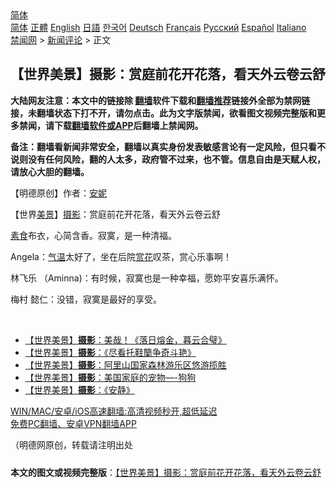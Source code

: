  <!-- 面包屑导航 --> <div class="breadcrumb"><!-- GTranslate: https://gtranslate.io/ -->  <div class="switcher notranslate">  <div class="selected">  <a href="#" onclick="return false;"> 简体</a>  </div>  <div class="option">  <a href="https://www.bannedbook.org" onclick="doGTranslate('zh-CN|zh-CN');jQuery('div.switcher div.selected a').html(jQuery(this).html());return false;" title="简体中文" class="nturl selected"> 简体</a>  <a href="https://www.bannedbook.org/zh-tw/" onclick="doGTranslate('zh-CN|zh-TW');jQuery('div.switcher div.selected a').html(jQuery(this).html());return false;" title="繁體中文" class="nturl"> 正體</a>  <a href="https://www.bannedbook.org/en/" onclick="doGTranslate('zh-CN|en');jQuery('div.switcher div.selected a').html(jQuery(this).html());return false;" title="English" class="nturl"> English</a>  <a href="https://www.bannedbook.org/ja/" onclick="doGTranslate('zh-CN|ja');jQuery('div.switcher div.selected a').html(jQuery(this).html());return false;" title="日本語" class="nturl"> 日語</a>  <a href="https://www.bannedbook.org/ko/" onclick="doGTranslate('zh-CN|ko');jQuery('div.switcher div.selected a').html(jQuery(this).html());return false;" title="한국어" class="nturl"> 한국어</a>  <a href="https://www.bannedbook.org/de/" onclick="doGTranslate('zh-CN|de');jQuery('div.switcher div.selected a').html(jQuery(this).html());return false;" title="Deutsch" class="nturl"> Deutsch</a>  <a href="https://www.bannedbook.org/fr/" onclick="doGTranslate('zh-CN|fr');jQuery('div.switcher div.selected a').html(jQuery(this).html());return false;" title="Français" class="nturl"> Français</a>  <a href="https://www.bannedbook.org/ru/" onclick="doGTranslate('zh-CN|ru');jQuery('div.switcher div.selected a').html(jQuery(this).html());return false;" title="Русский" class="nturl"> Русский</a>  <a href="https://www.bannedbook.org/es/" onclick="doGTranslate('zh-CN|es');jQuery('div.switcher div.selected a').html(jQuery(this).html());return false;" title="Español" class="nturl"> Español</a>  <a href="https://www.bannedbook.org/it/" onclick="doGTranslate('zh-CN|it');jQuery('div.switcher div.selected a').html(jQuery(this).html());return false;" title="Italiano" class="nturl"> Italiano</a>  </div>  </div>      <div class='breadcrumb-sub'><!-- Breadcrumb NavXT 6.3.0 --> <a href="https://www.bannedbook.org/" class="home">禁闻网</a> &gt; <a href="https://www.bannedbook.org/bnews/comments/" class="category">新闻评论</a> &gt; 正文</div></div><h2>【世界美景】摄影：赏庭前花开花落，看天外云卷云舒</h2> <p class="notice"><b>大陆网友注意：本文中的链接除 <a href="https://github.com/bannedbook/fanqiang" >翻墙</a>软件下载和<a href="https://github.com/killgcd/justmysocks/blob/master/README.md">翻墙推荐</a>链接外全部为禁网链接，未翻墙状态下打不开，请勿点击。此为文字版禁闻，欲看图文视频完整版和更多禁闻，请下载<a href="https://github.com/bannedbook/fanqiang">翻墙软件或APP</a>后翻墙上禁闻网。</p><p>备注：翻墙看新闻非常安全，翻墙以真实身份发表敏感言论有一定风险，但只看不说则没有任何风险，翻的人太多，政府管不过来，也不管。信息自由是天赋人权，请放心大胆的翻墙。</b></p>  <div class="entry"> <p>              <a href="https://i2.wp.com/upload-images-bucket-v64rleca837do.s3.eu-west-1.amazonaws.com/wp-content/uploads/2021/07/25095323/nona_1627129154478198-1.jpg?fit=1024%2C768&#038;ssl=1" data-caption=""></a>                            </p> <p>【明德原创】作者：<a href="https://www.bannedbook.org/bnews/tag/%E5%AE%89%E5%A6%AE/" class="st_tag internal_tag" rel="tag" title="标签 安妮 下的日志">安妮</a></p> <p>【世界<a href="https://www.bannedbook.org/bnews/tag/%E7%BE%8E%E6%99%AF/" class="st_tag internal_tag" rel="tag" title="标签 美景 下的日志">美景</a>】<a href="https://www.bannedbook.org/bnews/tag/%e6%91%84%e5%bd%b1/" class="st_tag internal_tag" rel="tag" title="标签 摄影 下的日志">摄影</a>：赏庭前花开花落，看天外云卷云舒</p>  <p><a href="https://www.bannedbook.org/bnews/tag/%E7%B4%A0%E9%A3%9F/" class="st_tag internal_tag" rel="tag" title="标签 素食 下的日志">素食</a>布衣，心简含香。寂寞，是一种清福。</p> <p></p> <p></p>  <p></p> <p></p> <p></p>  <p>Angela：<a href="https://www.bannedbook.org/bnews/tag/%E6%B0%94%E6%B8%A9/" class="st_tag internal_tag" rel="tag" title="标签 气温 下的日志">气温</a>太好了，坐在后院<a href="https://www.bannedbook.org/bnews/tag/%E8%B5%8F%E8%8A%B1/" class="st_tag internal_tag" rel="tag" title="标签 赏花 下的日志">赏花</a>叹茶，赏心乐事啊！</p> <p>林飞乐 （Aminna)：有时候，寂寞也是一种幸福，愿妳平安喜乐满怀。</p> <p>梅村 懿仁：没错，寂寞是最好的享受。</p>  <p>&nbsp;</p> <ul class='op-related-articles' title='相关阅读'> <li><a href='https://www.bannedbook.org/bnews/comments/20210725/1593946.html' target='_blank'>【世界美景】<b>摄影</b>：美哉！《落日熔金，暮云合璧》</a></li> <li><a href='https://www.bannedbook.org/bnews/comments/20210724/1593089.html' target='_blank'>【世界美景】<b>摄影</b>：《尽看托鞋籣争奇斗艳》</a></li> <li><a href='https://www.bannedbook.org/bnews/comments/20210724/1593088.html' target='_blank'>【世界美景】<b>摄影</b>：阿里山国家森林游乐区悠游揽胜</a></li> <li><a href='https://www.bannedbook.org/bnews/comments/20210724/1593011.html' target='_blank'>【世界美景】<b>摄影</b>：美国家庭的宠物—-狗狗</a></li> <li><a href='https://www.bannedbook.org/bnews/comments/20210724/1593010.html' target='_blank'>【世界美景】<b>摄影</b>：《安静》</a></li> </ul> <p class="texttj"> <a href="https://github.com/bannedbook/fanqiang/wiki/V2ray%E6%9C%BA%E5%9C%BA" target="_blank">WIN/MAC/安卓/iOS高速翻墙:高清视频秒开,超低延迟</a><br/> <a href="https://github.com/bannedbook/fanqiang/wiki/%E7%A6%81%E9%97%BB%E7%BD%91%E5%AE%89%E5%8D%93%E7%BF%BB%E5%A2%99%E6%96%B0%E9%97%BBAPP" target="_blank">免费PC翻墙、安卓VPN翻墙APP</a></p><p>（明德网原创，转载请注明出处</p><a name='sharetosocial'></a>  <div style="margin-bottom:5px;padding-bottom:5px;clear:both"> <div id="archive-pix-1" class="banner-ads"> <!-- AuctionX Display platform tag START --> <div id="26318x728x90x621x_ADSLOT2" clicktrack="%%CLICK_URL_ESC%%"></div> <!-- AuctionX Display platform tag END --> </div> <div id="archive-pix-2" class="banner-ads"> <!-- AuctionX Display platform tag START --> <div id="26315x300x250x621x_ADSLOT2" clicktrack="%%CLICK_URL_ESC%%"></div> <!-- AuctionX Display platform tag END --> </div> </div>  <div id="archive-pix-1" class="banner-ads"> <!-- AuctionX Display platform tag START --> <div id="26318x728x90x621x_ADSLOT3" clicktrack="%%CLICK_URL_ESC%%"></div> <!-- AuctionX Display platform tag END --> </div> <div><b>本文的图文或视频完整版</b>：<a href='https://www.bannedbook.org/bnews/comments/20210725/1593941.html'>【世界美景】摄影：赏庭前花开花落，看天外云卷云舒</a></div>  </div><!--END ENTRY--> 